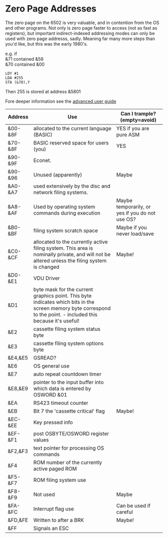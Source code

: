 # Zero Page Addresses
The zero page on the 6502 is very valuable, and in contention from the OS and other programs. Not only is zero page faster to access (not as fast as registers), but important indirect-indexed addressing modes can only be used with zero page addresss, sadly. Meaning far many more steps than you'd like, but this was the early 1980's.

e.g. if  
&71 contained &58  
&70 contained &00  

```
LDY #1
LDA #255
STA (&70),Y
```
Then 255 is stored at address &5801




Fore deeper information see the [advanced user guide](https://stardot.org.uk/forums/download/file.php?id=79236) 

| Address   | Use                                                                                                                                                                | Can I trample? (empty=avoid)                    |
|-----------|--------------------------------------------------------------------------------------------------------------------------------------------------------------------|-------------------------------------------------|
| &00-&8F   | allocated to the current language (BASIC)                                                                                                                          | YES if you are pure ASM                         |
|   &70-&8F | BASIC reserved space for users (you)                                                                                                                               | YES                                             |
| &90-&9F   | Econet.                                                                                                                                                            |                                                 |
|   &90-&96 | Unused (apparently)                                                                                                                                                | Maybe                                           |
| &A0-&A7   | used extensively by the disc and  network filing systems.                                                                                                          |                                                 |
| &A8-&AF   | Used by operating system commands during execution                                                                                                                 | Maybe temporarily, or yes if you do not use OS? |
| &B0-&BF   | filing system scratch space                                                                                                                                        | Maybe if you never load/save                    |
| &C0-&CF   | allocated to the currently active filing system.  This area is nominally private, and will  not be altered unless the filing system is changed                     | Maybe!                                          |
| &D0-&E1   | VDU Driver                                                                                                                                                         |                                                 |
|   &D1     | byte mask for the current graphics point. This byte indicates which bits in the screen memory  byte correspond to the point.  - included this because it's useful! |                                                 |
| &E2       | cassette filing system status byte                                                                                                                                 |                                                 |
| &E3       | cassette filing system options byte                                                                                                                                |                                                 |
| &E4,&E5   | GSREAD?                                                                                                                                                            |                                                 |
| &E6       | OS general use                                                                                                                                                     |                                                 |
| &E7       | auto repeat countdown timer                                                                                                                                        |                                                 |
| &E8,&E9   | pointer to the input buffer into which data  is entered by OSWORD &01                                                                                              |                                                 |
| &EA       | RS423 timeout counter                                                                                                                                              |                                                 |
| &EB       | Bit 7 the 'cassette critical' flag                                                                                                                                 | Maybe!                                          |
| &EC-&EE   | Key pressed info                                                                                                                                                   |                                                 |
| &EF-&F1   | post OSBYTE/OSWORD register values                                                                                                                                 |                                                 |
| &F2,&F3   | text pointer for processing OS commands                                                                                                                            |                                                 |
| &F4       | ROM number of the currently active paged ROM                                                                                                                       |                                                 |
| &F5-&F7   | ROM filing system use                                                                                                                                              |                                                 |
| &F8-&F9   | Not used                                                                                                                                                           | Maybe                                           |
| &FA-&FC   | Interrupt flag use                                                                                                                                                 | Can be used if careful                          |
| &FD,&FE   | Written to after a BRK                                                                                                                                             | Maybe!                                          |
| &FF       | Signals an ESC                                                                                                                                                     |                                                 |
